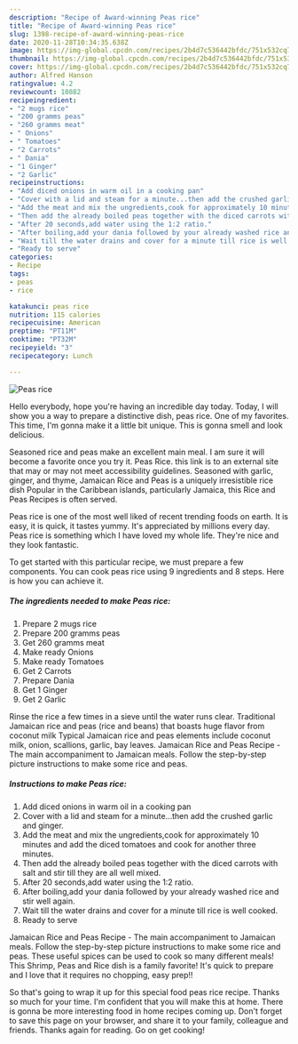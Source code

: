 ```yaml
---
description: "Recipe of Award-winning Peas rice"
title: "Recipe of Award-winning Peas rice"
slug: 1398-recipe-of-award-winning-peas-rice
date: 2020-11-28T10:34:35.638Z
image: https://img-global.cpcdn.com/recipes/2b4d7c536442bfdc/751x532cq70/peas-rice-recipe-main-photo.jpg
thumbnail: https://img-global.cpcdn.com/recipes/2b4d7c536442bfdc/751x532cq70/peas-rice-recipe-main-photo.jpg
cover: https://img-global.cpcdn.com/recipes/2b4d7c536442bfdc/751x532cq70/peas-rice-recipe-main-photo.jpg
author: Alfred Hanson
ratingvalue: 4.2
reviewcount: 10882
recipeingredient:
- "2 mugs rice"
- "200 gramms peas"
- "260 gramms meat"
- " Onions"
- " Tomatoes"
- "2 Carrots"
- " Dania"
- "1 Ginger"
- "2 Garlic"
recipeinstructions:
- "Add diced onions in warm oil in a cooking pan"
- "Cover with a lid and steam for a minute...then add the crushed garlic and ginger."
- "Add the meat and mix the ungredients,cook for approximately 10 minutes and add the diced tomatoes and cook for another three minutes."
- "Then add the already boiled peas together with the diced carrots with salt and stir till they are all well mixed."
- "After 20 seconds,add water using the 1:2 ratio."
- "After boiling,add your dania followed by your already washed rice and stir well again."
- "Wait till the water drains and cover for a minute till rice is well cooked."
- "Ready to serve"
categories:
- Recipe
tags:
- peas
- rice

katakunci: peas rice 
nutrition: 115 calories
recipecuisine: American
preptime: "PT11M"
cooktime: "PT32M"
recipeyield: "3"
recipecategory: Lunch

---
```



![Peas rice](https://img-global.cpcdn.com/recipes/2b4d7c536442bfdc/751x532cq70/peas-rice-recipe-main-photo.jpg)

Hello everybody, hope you're having an incredible day today. Today, I will show you a way to prepare a distinctive dish, peas rice. One of my favorites. This time, I'm gonna make it a little bit unique. This is gonna smell and look delicious.

Seasoned rice and peas make an excellent main meal. I am sure it will become a favorite once you try it. Peas Rice. this link is to an external site that may or may not meet accessibility guidelines. Seasoned with garlic, ginger, and thyme, Jamaican Rice and Peas is a uniquely irresistible rice dish Popular in the Caribbean islands, particularly Jamaica, this Rice and Peas Recipes is often served.

Peas rice is one of the most well liked of recent trending foods on earth. It is easy, it is quick, it tastes yummy. It's appreciated by millions every day. Peas rice is something which I have loved my whole life. They're nice and they look fantastic.


To get started with this particular recipe, we must prepare a few components. You can cook peas rice using 9 ingredients and 8 steps. Here is how you can achieve it.

<!--inarticleads1-->

##### The ingredients needed to make Peas rice:

1. Prepare 2 mugs rice
1. Prepare 200 gramms peas
1. Get 260 gramms meat
1. Make ready  Onions
1. Make ready  Tomatoes
1. Get 2 Carrots
1. Prepare  Dania
1. Get 1 Ginger
1. Get 2 Garlic


Rinse the rice a few times in a sieve until the water runs clear. Traditional Jamaican rice and peas (rice and beans) that boasts huge flavor from coconut milk Typical Jamaican rice and peas elements include coconut milk, onion, scallions, garlic, bay leaves. Jamaican Rice and Peas Recipe - The main accompaniment to Jamaican meals. Follow the step-by-step picture instructions to make some rice and peas. 

<!--inarticleads2-->

##### Instructions to make Peas rice:

1. Add diced onions in warm oil in a cooking pan
1. Cover with a lid and steam for a minute...then add the crushed garlic and ginger.
1. Add the meat and mix the ungredients,cook for approximately 10 minutes and add the diced tomatoes and cook for another three minutes.
1. Then add the already boiled peas together with the diced carrots with salt and stir till they are all well mixed.
1. After 20 seconds,add water using the 1:2 ratio.
1. After boiling,add your dania followed by your already washed rice and stir well again.
1. Wait till the water drains and cover for a minute till rice is well cooked.
1. Ready to serve


Jamaican Rice and Peas Recipe - The main accompaniment to Jamaican meals. Follow the step-by-step picture instructions to make some rice and peas. These useful spices can be used to cook so many different meals! This Shrimp, Peas and Rice dish is a family favorite! It&#39;s quick to prepare and I love that it requires no chopping, easy prep!! 

So that's going to wrap it up for this special food peas rice recipe. Thanks so much for your time. I'm confident that you will make this at home. There is gonna be more interesting food in home recipes coming up. Don't forget to save this page on your browser, and share it to your family, colleague and friends. Thanks again for reading. Go on get cooking!
